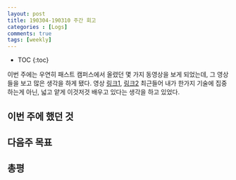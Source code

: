 ```yaml
---
layout: post
title: 190304-190310 주간 회고
categories : [Logs]
comments: true
tags: [weekly]
---
```

* TOC
{:toc}

이번 주에는 우연히 패스트 캠퍼스에서 올렸던 몇 가지 동영상을 보게 되었는데, 그 영상들을 보고 많은 생각을 하게 됐다.
영상 [링크1](https://www.youtube.com/watch?v=U0YWdnSKDfw), [링크2](https://www.youtube.com/watch?v=a89IPreyc2s)
최근들어 내가 한가지 기술에 집중하는게 아닌, 넓고 얕게 이것저것 배우고 있다는 생각을 하고 있었다.

## 이번 주에 했던 것

<script src="https://gist.github.com/mmistakes/77c68fbb07731a456805a7b473f47841.js"></script>
## 다음주 목표


## 총평

